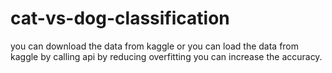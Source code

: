 # cat-vs-dog-classification
you can download the data from kaggle
or you can load the data from kaggle by calling api
by reducing overfitting you can increase the accuracy.
